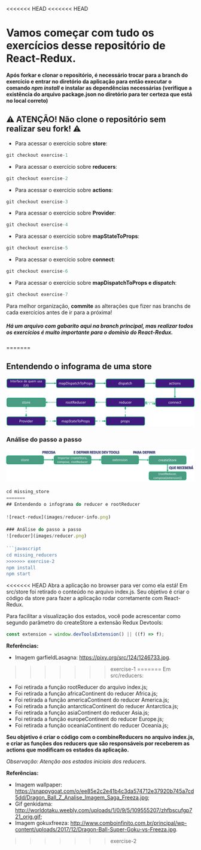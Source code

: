 <<<<<<< HEAD
<<<<<<< HEAD
# Vamos começar com tudo os exercícios desse repositório de React-Redux.

**Após forkar e clonar o repositório, é necessário trocar para a branch do exercício e entrar no diretório da aplicação para então executar o comando *npm install* e instalar as dependências necessárias (verifique a existência do arquivo package.json no diretório para ter certeza que está no local correto)**

## ⚠️ ATENÇÃO! Não clone o repositório sem realizar seu fork! ⚠️

- Para acessar o exercício sobre **store**:
```javascript
git checkout exercise-1
```

- Para acessar o exercício sobre **reducers**:
```javascript
git checkout exercise-2
```

- Para acessar o exercício sobre **actions**:
```javascript
git checkout exercise-3
```

- Para acessar o exercício sobre **Provider**:
```javascript
git checkout exercise-4
```
- Para acessar o exercício sobre **mapStateToProps**:
```javascript
git checkout exercise-5
```

- Para acessar o exercício sobre **connect**:
```javascript
git checkout exercise-6
```

- Para acessar o exercício sobre **mapDispatchToProps e dispatch**:
```javascript
git checkout exercise-7
```

Para melhor organização, **commite** as alterações que fizer nas branchs de cada exercícios antes de ir para a próxima!

##### Há um arquivo com gabarito aqui na branch principal, mas realizar todos os exercícios é muito importante para o domínio do React-Redux.
=======
## Entendendo o infograma de uma store

![react-redux](images/store-info.png)

### Análise do passo a passo
![store](images/store.png)

```javascript
cd missing_store
=======
## Entendendo o infograma do reducer e rootReducer

![react-redux](images/reducer-info.png)

### Análise do passo a passo
![reducer](images/reducer.png)

```javascript
cd missing_reducers
>>>>>>> exercise-2
npm install
npm start
```

<<<<<<< HEAD
Abra a aplicação no browser para ver como ela está! Em src/store foi retirado o conteúdo no arquivo index.js.
Seu objetivo é criar o código da store para fazer a aplicação rodar corretamente com React-Redux.

Para facilitar a visualização dos estados, você pode acrescentar como segundo parâmetro do createStore a extensão Redux Devtools:

```javascript
const extension = window.devToolsExtension() || ((f) => f);
```

**Referências:**
- Imagem garfieldLasagna: https://pixy.org/src/124/1246733.jpg.
>>>>>>> exercise-1
=======
Em src/reducers:
- Foi retirada a função rootReducer do arquivo index.js;
- Foi retirada a função africaContinent do reducer Africa.js;
- Foi retirada a função americaContinent do reducer America.js;
- Foi retirada a função antarcticaContinent do reducer Antarctica.js;
- Foi retirada a função asiaContinent do reducer Asia.js;
- Foi retirada a função europeContinent do reducer Europe.js;
- Foi retirada a função oceaniaContinent do reducer Oceania.js;

**Seu objetivo é criar o código com o combineReducers no arquivo index.js, e criar as funções dos reducers que são responsáveis por receberem as actions que modificam os estados da aplicação.**

*Observação: Atenção aos estados iniciais dos reducers.*

**Referências:**

- Imagem wallpaper: https://snappygoat.com/o/ee85e2c2e41b4c3da574712e37920b745a7cd5dd/Dragon_Ball_Z_Analise_Imagem_Saga_Freeza.jpg;
- Gif genkidama: http://worldotaku.weebly.com/uploads/1/0/9/5/109555207/zhfbscufgp721_orig.gif;
- Imagem gokuxfreeza: http://www.comboinfinito.com.br/principal/wp-content/uploads/2017/12/Dragon-Ball-Super-Goku-vs-Freeza.jpg.
>>>>>>> exercise-2
